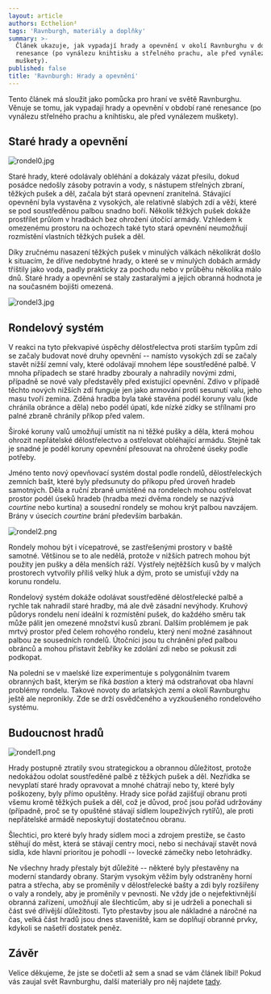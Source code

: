 ```yaml
---
layout: article
authors: Ecthelion²
tags: 'Ravnburgh, materiály a doplňky'
summary: >-
  Článek ukazuje, jak vypadají hrady a opevnění v okolí Ravnburghu v době rané
  renesance (po vynálezu knihtisku a střelného prachu, ale před vynálezem
  muškety).
published: false
title: 'Ravnburgh: Hrady a opevnění'
---
```

Tento článek má sloužit jako pomůcka pro hraní ve světě Ravnburghu. Věnuje se tomu, jak vypadají hrady a opevnění v období rané renesance (po vynálezu střelného prachu a knihtisku, ale před vynálezem muškety). 

## Staré hrady a opevnění 

![rondel0.jpg]({{site.baseurl}}/87/rondel0.jpg)

Staré hrady, které odolávaly obléhání a dokázaly vázat přesilu, dokud posádce nedošly zásoby potravin a vody, s nástupem střelných zbraní, těžkých pušek a děl, začala být stará opevnení zranitelná. Stávající opevnění byla vystavěna z vysokých, ale relativně slabých zdí a věží, které se pod soustředěnou palbou snadno boří. Několik těžkých pušek dokáže prostřílet průlom v hradbách bez ohrožení útočící armády. Vzhledem k omezenému prostoru na ochozech také tyto stará opevnění neumožňují rozmístění vlastních těžkých pušek a děl. 

Díky zručnému nasazení těžkých pušek v minulých válkách několikrát došlo k situacím, že dříve nedobytné hrady, o které se v minulých dobách armády tříštily jako voda, padly prakticky za pochodu nebo v průběhu několika málo dnů. Staré hrady a opevnění se staly zastaralými a jejich obranná hodnota je na současném bojišti omezená. 

![rondel3.jpg]({{site.baseurl}}/87/rondel3.jpg)

## Rondelový systém 

V reakci na tyto překvapivé úspěchy dělostřelectva proti starším typům zdí se začaly budovat nové druhy opevnění -- namísto vysokých zdí se začaly stavět nižší zemní valy, které odolávají mnohem lépe soustředěné palbě. V mnoha případech se staré hradby zbouraly a nahradily novými zdmi, případně se nové valy představěly před existující opevnění. Zdivo v případě těchto nových nižších zdí funguje jen jako armování proti sesunutí valu, jeho masu tvoří zemina. Zděná hradba byla také stavěna podél koruny valu (kde chránila obránce a děla) nebo podél úpatí, kde nízké zídky se střílnami pro palné zbraně chránily příkop před valem. 

Široké koruny valů umožňují umístit na ni těžké pušky a děla, která mohou ohrozit nepřátelské dělostřelectvo a ostřelovat obléhající armádu. Stejně tak je snadné je podél koruny opevnění přesouvat na ohrožené úseky podle potřeby. 

Jméno tento nový opevňovací systém dostal podle rondelů, dělostřeleckých zemních bašt, které byly předsunuty do příkopu před úroveň hradeb samotných. Děla a ruční zbraně umístěné na rondelech mohou ostřelovat prostor podél úseků hradeb (hradba mezi dvěma rondely se nazývá _courtine_ nebo kurtina) a sousední rondely se mohou krýt palbou navzájem. Brány v úsecích _courtine_ brání především barbakán. 

![rondel2.png]({{site.baseurl}}/87/rondel2.png)

Rondely mohou být i vícepatrové, se zastřešenými prostory v baště samotné. Většinou se to ale nedělá, protože v nižších patrech mohou být použity jen pušky a děla menších ráží. Výstřely nejtěžších kusů by v malých prostorech vytvořily příliš velký hluk a dým, proto se umisťují vždy na korunu rondelu. 

Rondelový systém dokáže odolávat soustředěné dělostřelecké palbě a rychle tak nahradil staré hradby, má ale dvě zásadní nevýhody. Kruhový půdorys rondelu není ideální k rozmístění pušek, do každého směru tak může pálit jen omezené množství kusů zbraní. Dalším problémem je pak mrtvý prostor před čelem rohového rondelu, který není možné zasáhnout palbou ze sousedních rondelů. Útočníci jsou tu chráněni před palbou obránců a mohou přistavit žebříky ke zdolání zdi nebo se pokusit zdi podkopat. 

Na poledni se v maelské lize experimentuje s polygonálním tvarem obranných bašt, kterým se říká _bastion_ a který má odstraňovat oba hlavní problémy rondelu. Takové novoty do arlatských zemí a okolí Ravnburghu ještě ale nepronikly. Zde se drží osvědčeného a vyzkoušeného rondelového systému. 

## Budoucnost hradů 

![rondel1.png]({{site.baseurl}}/87/rondel1.png)

Hrady postupně ztratily svou strategickou a obrannou důležitost, protože nedokážou odolat soustředěné palbě z těžkých pušek a děl. Nezřídka se nevyplatí staré hrady opravovat a mnohé chátrají nebo ty, které byly poškozeny, byly přímo opuštěny. Hrady sice pořád zajišťují obranu proti všemu kromě těžkých pušek a děl, což je důvod, proč jsou pořád udržovány (případně, proč se ty opuštěné stávají sídlem loupeživých rytířů), ale proti nepřátelské armádě neposkytují dostatečnou obranu. 

Šlechtici, pro které byly hrady sídlem moci a zdrojem prestiže, se často stěhují do měst, která se stávají centry moci, nebo si nechávají stavět nová sídla, kde hlavní prioritou je pohodlí -- lovecké zámečky nebo letohrádky. 

Ne všechny hrady přestaly být důležité -- některé byly přestavěny na moderní standardy obrany. Starým vysokým věžím byly odstraněny horní patra a střecha, aby se proměnily v dělostřelecké bašty a zdi byly rozšířeny o valy a rondely, aby je proměnily v pevnosti. Ne vždy jde o nejefektivnější obranná zařízení, umožňují ale šlechticům, aby si je udrželi a ponechali si část své dřívější důležitosti. Tyto přestavby jsou ale nákladné a náročné na čas, velká část hradů jsou dnes staveniště, kam se doplňují obranné prvky, kdykoli se našetří dostatek peněz. 

## Závěr 

Velice děkujeme, že jste se dočetli až sem a snad se vám článek líbil! Pokud vás zaujal svět Ravnburghu, další materiály pro něj najdete [tady](https://rpgforum.cz/forum/viewtopic.php?t=15608).
